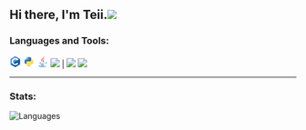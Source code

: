 ## Hi there, I'm Teii.<img src="https://media.giphy.com/media/mGcNjsfWAjY5AEZNw6/giphy.gif" width="50">


### Languages and Tools:
<code><img height="20" src="https://raw.githubusercontent.com/devicons/devicon/master/icons/c/c-original.svg"></code>
<code><img height="20" src="https://raw.githubusercontent.com/devicons/devicon/master/icons/python/python-original.svg"></code>
<code><img height="20" src="https://raw.githubusercontent.com/devicons/devicon/master/icons/java/java-original.svg"></code>
<code><img height="20" src="https://www.vectorlogo.zone/logos/dartlang/dartlang-icon.svg"></code>
 | 
<code><img height="20" src="https://www.vectorlogo.zone/logos/flutterio/flutterio-icon.svg"></code>
<code><img height="20" src="https://www.vectorlogo.zone/logos/pocoo_flask/pocoo_flask-icon.svg"></code>

---

### Stats:

![Languages](https://github-readme-stats.vercel.app/api/top-langs/?username=davidli218&&show_icons=true&hide_border=true&theme=graywhite&layout=compact&langs_count=8)
